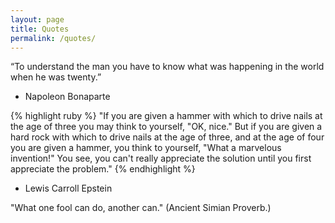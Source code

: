 ```yaml
---
layout: page
title: Quotes
permalink: /quotes/
---
```


“To understand the man you have to know what was happening in the world when he was twenty.”
- Napoleon Bonaparte

{% highlight ruby %}
"If you are given a hammer with which to drive nails
at the age of three you may think to yourself, "OK,
nice." But if you are given a hard rock with which to
drive nails at the age of three, and at the age of four
you are given a hammer, you think to yourself, "What
a marvelous invention!" You see, you can't really
appreciate the solution until you first appreciate the
problem."
{% endhighlight %}
- Lewis Carroll Epstein

"What one fool can do, another can."
(Ancient Simian Proverb.)
